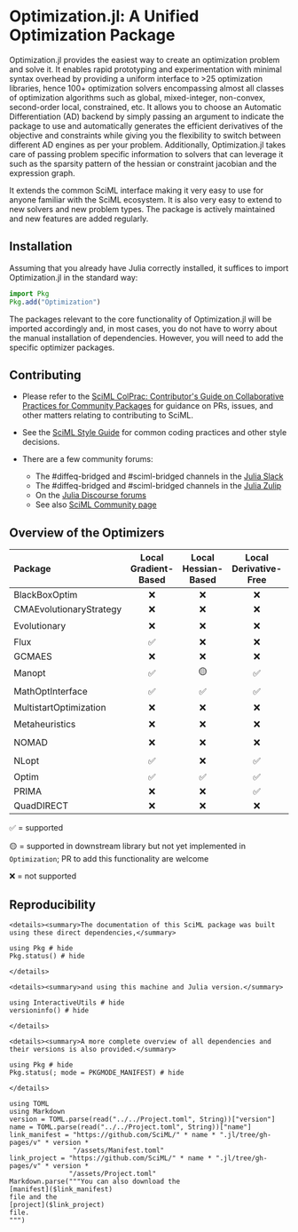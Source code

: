 # Optimization.jl: A Unified Optimization Package

Optimization.jl provides the easiest way to create an optimization problem and solve it.
It enables rapid prototyping and experimentation with minimal syntax overhead by providing
a uniform interface to >25 optimization libraries, hence 100+ optimization solvers
encompassing almost all classes of optimization algorithms such as global, mixed-integer,
non-convex, second-order local, constrained, etc. It allows you to choose an
Automatic Differentiation (AD) backend by simply passing an argument to indicate
the package to use and automatically generates the efficient derivatives of the
objective and constraints while giving you the flexibility to switch between
different AD engines as per your problem. Additionally, Optimization.jl takes
care of passing problem specific information to solvers that can leverage it
such as the sparsity pattern of the hessian or constraint jacobian and the expression graph.

It extends the common SciML interface making it very easy to use for anyone
familiar with the SciML ecosystem. It is also very easy to extend to new
solvers and new problem types. The package is actively maintained and new
features are added regularly.

## Installation

Assuming that you already have Julia correctly installed, it suffices to import
Optimization.jl in the standard way:

```julia
import Pkg
Pkg.add("Optimization")
```

The packages relevant to the core functionality of Optimization.jl will be imported
accordingly and, in most cases, you do not have to worry about the manual
installation of dependencies. However, you will need to add the specific optimizer
packages.

## Contributing

  - Please refer to the
    [SciML ColPrac: Contributor's Guide on Collaborative Practices for Community Packages](https://github.com/SciML/ColPrac/blob/master/README.md)
    for guidance on PRs, issues, and other matters relating to contributing to SciML.

  - See the [SciML Style Guide](https://github.com/SciML/SciMLStyle) for common coding practices and other style decisions.
  - There are a few community forums:
    
      + The #diffeq-bridged and #sciml-bridged channels in the
        [Julia Slack](https://julialang.org/slack/)
      + The #diffeq-bridged and #sciml-bridged channels in the
        [Julia Zulip](https://julialang.zulipchat.com/#narrow/stream/279055-sciml-bridged)
      + On the [Julia Discourse forums](https://discourse.julialang.org)
      + See also [SciML Community page](https://sciml.ai/community/)

## Overview of the Optimizers

| Package                 | Local Gradient-Based | Local Hessian-Based | Local Derivative-Free | Box Constraints | Local Constrained | Global Unconstrained | Global Constrained   |
|:----------------------- |:--------------------:|:-------------------:|:---------------------:|:---------------:|:-----------------:|:--------------------:|:--------------------:|
| BlackBoxOptim           | ❌                    | ❌                   | ❌                     | ✅               | ❌                 | ✅                    | ❌                  ✅ |
| CMAEvolutionaryStrategy | ❌                    | ❌                   | ❌                     | ✅               | ❌                 | ✅                    | ❌                    |
| Evolutionary            | ❌                    | ❌                   | ❌                     | ✅               | ❌                 | ✅                    | 🟡                    |
| Flux                    | ✅                    | ❌                   | ❌                     | ❌               | ❌                 | ❌                    | ❌                    |
| GCMAES                  | ❌                    | ❌                   | ❌                     | ✅               | ❌                 | ✅                    | ❌                    |
| Manopt                  | ✅                    |                   🟡 | ✅                     | ✅               | ✅                 | ✅                    | ❌                    |
| MathOptInterface        | ✅                    | ✅                   | ✅                     | ✅               | ✅                 | ✅                    | 🟡                    |
| MultistartOptimization  | ❌                    | ❌                   | ❌                     | ✅               | ❌                 | ✅                    | ❌                    |
| Metaheuristics          | ❌                    | ❌                   | ❌                     | ✅               | ❌                 | ✅                    | 🟡                    |
| NOMAD                   | ❌                    | ❌                   | ❌                     | ✅               | ❌                 | ✅                    | 🟡                    |
| NLopt                   | ✅                    | ❌                   | ✅                     | ✅               | 🟡                 | ✅                    | 🟡                    |
| Optim                   | ✅                    | ✅                   | ✅                     | ✅               | ✅                 | ✅                    | ✅                    |
| PRIMA                   | ❌                    | ❌                   | ✅                     | ✅               | ✅                 | ❌                    | ❌                    |
| QuadDIRECT              | ❌                    | ❌                   | ❌                     | ✅               | ❌                 | ✅                    | ❌                    |

✅ = supported

🟡 = supported in downstream library but not yet implemented in `Optimization`; PR to add this functionality are welcome

❌ = not supported

## Reproducibility

```@raw html
<details><summary>The documentation of this SciML package was built using these direct dependencies,</summary>
```

```@example
using Pkg # hide
Pkg.status() # hide
```

```@raw html
</details>
```

```@raw html
<details><summary>and using this machine and Julia version.</summary>
```

```@example
using InteractiveUtils # hide
versioninfo() # hide
```

```@raw html
</details>
```

```@raw html
<details><summary>A more complete overview of all dependencies and their versions is also provided.</summary>
```

```@example
using Pkg # hide
Pkg.status(; mode = PKGMODE_MANIFEST) # hide
```

```@raw html
</details>
```

```@eval
using TOML
using Markdown
version = TOML.parse(read("../../Project.toml", String))["version"]
name = TOML.parse(read("../../Project.toml", String))["name"]
link_manifest = "https://github.com/SciML/" * name * ".jl/tree/gh-pages/v" * version *
                "/assets/Manifest.toml"
link_project = "https://github.com/SciML/" * name * ".jl/tree/gh-pages/v" * version *
               "/assets/Project.toml"
Markdown.parse("""You can also download the
[manifest]($link_manifest)
file and the
[project]($link_project)
file.
""")
```
